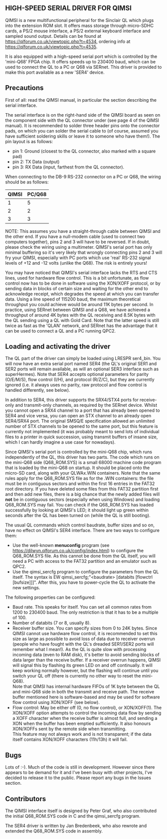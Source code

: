 HIGH-SPEED SERIAL DRIVER FOR QIMSI
----------------------------------
QIMSI is a new multifunctional peripheral for the Sinclair QL which plugs into the extension ROM slot. It offers mass storage through micro-SDHC cards, a PS/2 mouse interface, a PS/2 external keyboard interface and sampled sound output. Details can be found at https://qlforum.co.uk/viewtopic.php?t=4534, ordering info at https://qlforum.co.uk/viewtopic.php?t=4535.

It is also equipped with a high-speed serial port which is controlled by the 'mini-Q68' FPGA chip. It offers speeds up to 230400 baud, which can be used to connect the QL to a PC or Q68 via SERnet. This driver is provided to make this port available as a new 'SER4' device.

Precautions
-----------
First of all: read the QIMSI manual, in particular the section describing the serial interface.

The serial interface is on the right-hand side of the QIMSI board as seen on the component side with the QL connector under (see page 4 of the QIMSI manual). It is recommended to solder three header pins onto the connector pads, on which you can solder the serial cable to (of course, assumed you have sufficient soldering skills or leave it to someone who have them!). The pin layout is as follows:

- pin 1: Ground (closest to the QL connector, also marked with a square pad)
- pin 2: TX Data (output)
- pin 3: RX Data (input, farthest from the QL connector).

When connecting to the DB-9 RS-232 connector on a PC or Q68, the wiring should be as follows:

| QIMSI | PC/Q68 |
|-------|--------|
|   1   |   5    |
|   2   |   2    |
|   3   |   3    |

NOTE: This assumes you have a straight-through cable between QIMSI and the other end. If you have a null-modem cable (used to connect two computers together), pins 2 and 3 will have to be reversed. If in doubt, please check the wiring using a multimeter. QIMSI's serial port has only minimal buffering so it's very likely that wrongly connecting pins 2 and 3 will fry your QIMSI, especially with PC ports which use 'real' RS-232 signal levels of +12 and -12 volts (unlike the Q68). The risk is entirely yours!

You may have noticed that QIMSI's serial interface lacks the RTS and CTS lines, used for hardware flow control. This is a bit unfortunate, as flow control now has to be done in software using the XON/XOFF protocol, or by sending data in blocks of certain size and waiting for the other end to acknowledge receipt, which degrades the speed at which you can transfer data. Using a line speed of 115200 baud, the maximum theoretical throughput you could achieve would be around 11K bytes per second. In practice, using SERnet between QIMSI and a Q68, we have achieved a throughput of around 4K bytes with the QL receiving and 8.5K bytes with the QL sending using a QL with Gold Card. Note that the latter speed is still twice as fast as the 'QLAN' network, and SERnet has the advantage that it can be used to connect a QL and a PC running QPC2.

Loading and activating the driver
---------------------------------
The QL part of the driver can simply be loaded using LRESPR <device>ser4_bin. You will now have an extra serial port named SER4 (the QL's original SER1 and SER2 ports will remain available, as will an optional SER3 interface such as superHermes). Note that SER4 accepts optional parameters for parity (O/E/M/S), flow control (I/H), and protocol (R/Z/C), but they are currently ignored (i.e. it always uses no parity, raw protocol and flow control is handled differently, see below).

In addition to SER4, this driver supports the SRX4/STX4 ports for receive-only and transmit-only channels, as required by the SERnet device. Whilst you cannot open a SRX4 channel to a port that has already been opened to SER4 and vice versa, you can open an STX channel to an already open SER4/SRX4 port. The original SMSQ/E specification allowed an unlimited number of STX channels to be opened to the same port, but this feature is currently not implemented (it was probably meant to send lots of individual files to a printer in quick succession, using transmit buffers of insane size, which I can hardly imagine a use case for nowadays).

Since QIMSI's serial port is controlled by the mini-Q68 chip, which runs independently of the QL, this driver has two parts. The code which runs on the mini-Q68 side (Q68_ROM.SYS) is a small 68000 machine code program that is loaded by the mini-Q68 on startup. It should be placed onto the micro-SD card, along with your QLWAx.WIN containers. Note that the same rules apply for the Q68_ROM.SYS file as for the .WIN containers: the file must be in contiguous sectors and within the first 16 entries in the FAT32 root directory. If you have deleted some files from this FAT32 partition first and then add new files, there is a big chance that the newly added files will **not** be in contiguous sectors (especially when using Windows) and loading Q68_ROM.SYS may fail. You can check if the Q68_ROM.SYS has loaded successfully by looking at QIMSI's LED; it should light up green within seconds after the QL has been turned on (while the QL is still booting).

The usual QL commands which control baudrate, buffer sizes and so on, have no effect on QIMSI's SER4 interface. There are two ways to configure them:

- Use the well-known **menuconfig** program (see https://dilwyn.qlforum.co.uk/config/index.html) to configure the Q68_ROM.SYS file. As this cannot be done from the QL itself, you will need a PC with access to the FAT32 partition and an emulator such as QPC2.
- Use the qimsi_sercfg program to configure the parameters from the QL itself. The syntax is EW qimsi_sercfg;"\<baudrate\> [databits [flowctrl [bufsize]]]". After this, you have to power-cycle the QL to activate the new settings.

The following properties can be configured:

- Baud rate. This speaks for itself. You can set all common rates from 1200 to 230400 baud. The only restriction is that it has to be a multiple of 100.
- Number of databits (7 or 8, usually 8).
- Receiver buffer size. You can specify sizes from 0 to 24K bytes. Since QIMSI cannot use hardware flow control, it is recommended to set this size as large as possible to avoid loss of data due to receiver overrun (people who have fought with the QL's dreaded SER1/SER2 ports will remember what I mean!). As the QL is quite slow with processing incoming data (even to RAM disk), it's better to avoid sending blocks of data larger than the receive buffer. If a receiver overrun happens, QIMSI will signal this by flashing its green LED on and off continually. It will keep working normally however, but the flashing will continue until you switch your QL off (there is currently no other way to reset the mini-Q68).\
Note that QIMSI has internal hardware FIFOs of 1K byte between the QL and mini-Q68 side in both the transmit and receive path. The receive buffer mentioned here is software-based and may be used for software flow control using XON/XOFF (see below).
- Flow control: May be either off (0, no flow control), or XON/XOFF(1). The XON/XOFF option attempts to control the incoming data flow by sending a XOFF character when the receive buffer is almost full, and sending a XON when the buffer has been emptied sufficiently. It also honours XON/XOFFs sent by the remote side when transmitting.\
This feature may not always work and is not transparent; if the data itself contains XON/XOFF characters (11h/13h) it will fail. 

Bugs
----
Lots of :-). Much of the code is still in development. However since there appears to be demand for it and I've been busy with other projects, I've decided to release it to the public. Please report any bugs in the Issues section.

Contributors
------------
The QIMSI interface itself is designed by Peter Graf, who also contributed the initial Q68_ROM.SYS code in C and the qimsi_sercfg program.

The SER4 driver is written by Jan Bredenbeek, who also rewrote and extended the Q68_ROM.SYS code in assembly.
